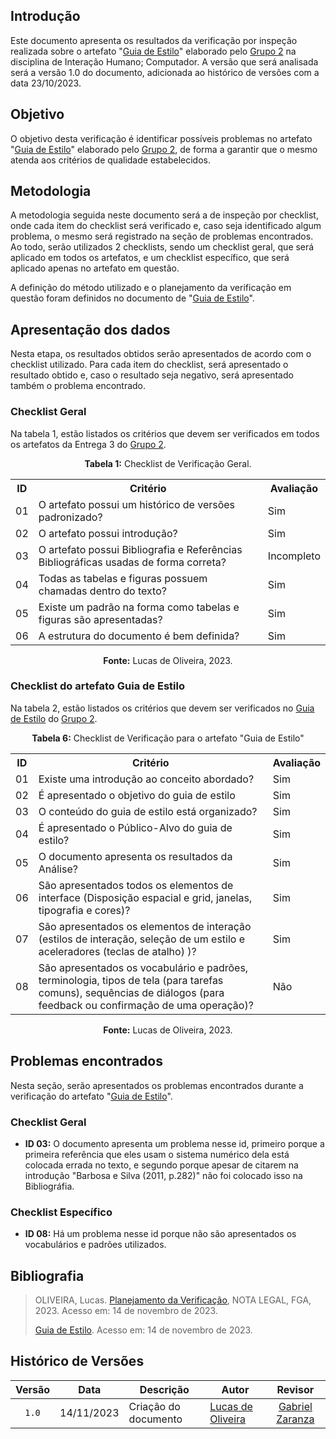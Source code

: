 

## Introdução

Este documento apresenta os resultados da verificação por inspeção realizada sobre o artefato "[Guia de Estilo](https://interacao-humano-computador.github.io/2023.2-Ventoy/AnaliseDeRequisitos/guia-de-estilo/)" elaborado pelo [Grupo 2](https://interacao-humano-computador.github.io/2023.2-Ventoy/) na disciplina de Interação Humano; Computador. A versão que será analisada será a versão 1.0 do documento, adicionada ao histórico de versões com a data 23/10/2023.

## Objetivo

O objetivo desta verificação é identificar possíveis problemas no artefato "[Guia de Estilo](https://interacao-humano-computador.github.io/2023.2-Ventoy/AnaliseDeRequisitos/guia-de-estilo/)" elaborado pelo [Grupo 2](https://interacao-humano-computador.github.io/2023.2-Ventoy/), de forma a garantir que o mesmo atenda aos critérios de qualidade estabelecidos.

## Metodologia

A metodologia seguida neste documento será a de inspeção por checklist, onde cada item do checklist será verificado e, caso seja identificado algum problema, o mesmo será registrado na seção de problemas encontrados. Ao todo, serão utilizados 2 checklists, sendo um checklist geral, que será aplicado em todos os artefatos, e um checklist específico, que será aplicado apenas no artefato em questão.

A definição do método utilizado e o planejamento da verificação em questão foram definidos no documento de "[Guia de Estilo](https://interacao-humano-computador.github.io/2023.2-Ventoy/AnaliseDeRequisitos/guia-de-estilo/)".

## Apresentação dos dados

Nesta etapa, os resultados obtidos serão apresentados de acordo com o checklist utilizado. Para cada item do checklist, será apresentado o resultado obtido e, caso o resultado seja negativo, será apresentado também o problema encontrado.

### Checklist Geral

Na tabela 1, estão listados os critérios que devem ser verificados em todos os artefatos da Entrega 3 do [Grupo 2](https://interacao-humano-computador.github.io/2023.2-Ventoy/).

<div align="center">
<p><b>Tabela 1:</b> Checklist de Verificação Geral.</p>

  <table>
    <tr>
      <th>ID</th>
      <th>Critério</th>
      <th>Avaliação</th>
    </tr>
    <tr>
      <td>01</td>
      <td>O artefato possui um histórico de versões padronizado?</td>
      <td>Sim</td>
    </tr>
    <tr>
      <td>02</td>
      <td>O artefato possui introdução?</td>
      <td>Sim</td>
    </tr>
    <tr>
      <td>03</td>
      <td>O artefato possui Bibliografia e Referências Bibliográficas usadas de forma correta?</td>
      <td>Incompleto</td>
    </tr>
    <tr>
      <td>04</td>
      <td>Todas as tabelas e figuras possuem chamadas dentro do texto?</td>
      <td>Sim</td>
    </tr>
    <tr>
      <td>05</td>
      <td>Existe um padrão na forma como tabelas e figuras são apresentadas?</td>
      <td>Sim</td>
    </tr>
    <tr>
      <td>06</td>
      <td>A estrutura do documento é bem definida?</td>
      <td>Sim</td>
    </tr>
  </table>

<p><b>Fonte:</b> Lucas de Oliveira, 2023.</p>
</div>



### Checklist do artefato Guia de Estilo

Na tabela 2, estão listados os critérios que devem ser verificados no [Guia de Estilo](https://interacao-humano-computador.github.io/2023.2-Ventoy/AnaliseDeRequisitos/guia-de-estilo/) do [Grupo 2](https://interacao-humano-computador.github.io/2023.2-Ventoy/).

<div align="center">
  <p><b>Tabela 6:</b> Checklist de Verificação para o artefato "Guia de Estilo"</p>
  <table>
    <tr>
      <th>ID</th>
      <th>Critério</th>
      <th>Avaliação</th>
    </tr>
    <tr>
      <td>01</td>
      <td>Existe uma introdução ao conceito abordado?</td>
      <td>Sim</td>
    </tr>
    <tr>
      <td>02</td>
      <td>É  apresentado o objetivo do guia de estilo</td>
      <td>Sim</td>
    </tr>
    <tr>
      <td>03</td>
      <td>O conteúdo do guia de estilo está organizado? </td>
      <td>Sim</td>
    </tr>
    <tr>
      <td>04</td>
      <td>É  apresentado o  Público-Alvo do guia de estilo?</td>
      <td>Sim</td>
    </tr>
    <tr>
      <td>05</td>
      <td>O documento apresenta os resultados da Análise?</td>
      <td>Sim</td>
    </tr>
    <tr>
      <td>06</td>
      <td>São  apresentados todos os elementos de interface (Disposição espacial e grid, janelas, tipografia e cores)?</td>
      <td>Sim</td>
    </tr>
    <tr>
      <td>07</td>
      <td> São apresentados os elementos de interação (estilos de interação, seleção de um estilo e aceleradores (teclas de atalho) )?</td>
      <td>Sim</td>
    </tr>
    <tr>
    <td>08</td>
    <td> São apresentados os  vocabulário e padrões, terminologia, tipos de tela (para tarefas comuns), sequências de diálogos 
 (para feedback ou confirmação de uma operação)? </td>
    <td>Não</td>
    </tr>
  </table>


<p><b>Fonte:</b> Lucas de Oliveira, 2023.</p>
</div>


## Problemas encontrados

Nesta seção, serão apresentados os problemas encontrados durante a verificação do artefato "[Guia de Estilo](https://interacao-humano-computador.github.io/2023.2-Ventoy/AnaliseDeRequisitos/guia-de-estilo/)".

### Checklist Geral

- **ID 03:** O documento apresenta um problema nesse id, primeiro porque a primeira referência que eles usam o sistema numérico dela está colocada errada no texto, e segundo porque apesar de citarem na introdução  "Barbosa e Silva (2011, p.282)" não foi colocado isso na Bibliográfia.

### Checklist Específico

- **ID 08:** Há um problema nesse id porque não são apresentados os vocabulários e padrões utilizados.

  
## Bibliografia
>
> OLIVEIRA, Lucas. [Planejamento da Verificação](https://github.com/Interacao-Humano-Computador/2023.2-NotaLegal/blob/main/docs/verificacao/Grupo%202/Entrega%203/planejamento-verificacao.md), NOTA LEGAL, FGA, 2023. Acesso em: 14 de novembro de 2023.
>
>  [Guia de Estilo](https://interacao-humano-computador.github.io/2023.2-Ventoy/AnaliseDeRequisitos/guia-de-estilo/). Acesso em: 14 de novembro de 2023.

## Histórico de Versões

| Versão | Data   | Descrição     | Autor     |  Revisor        |
| :----: | ------ | ------------- | --------- | :-------------: |
| `1.0`  | 14/11/2023 | Criação do documento  | [Lucas de Oliveira](https://github.com/LucasOliveiraDiasMarquesFerreira) | [Gabriel Zaranza](https://github/GZaranza)  |
